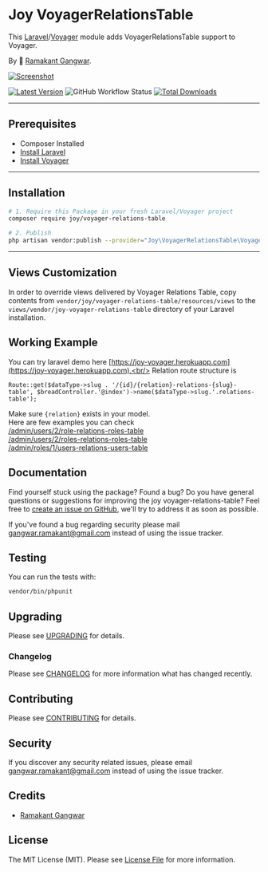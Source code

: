 # Joy VoyagerRelationsTable

This [Laravel](https://laravel.com/)/[Voyager](https://voyager.devdojo.com/) module adds VoyagerRelationsTable support to Voyager.

By 🐼 [Ramakant Gangwar](https://github.com/rxcod9).

[![Screenshot](https://raw.githubusercontent.com/rxcod9/joy-voyager-relations-table/main/cover.jpg)](https://joy-voyager.herokuapp.com)

[![Latest Version](https://img.shields.io/github/v/release/rxcod9/joy-voyager-relations-table?style=flat-square)](https://github.com/rxcod9/joy-voyager-relations-table/releases)
![GitHub Workflow Status](https://img.shields.io/github/workflow/status/rxcod9/joy-voyager-relations-table/run-tests?label=tests)
[![Total Downloads](https://img.shields.io/packagist/dt/joy/voyager-relations-table.svg?style=flat-square)](https://packagist.org/packages/joy/voyager-relations-table)

---

## Prerequisites

*   Composer Installed
*   [Install Laravel](https://laravel.com/docs/installation)
*   [Install Voyager](https://github.com/the-control-group/voyager)

---

## Installation

```bash
# 1. Require this Package in your fresh Laravel/Voyager project
composer require joy/voyager-relations-table

# 2. Publish
php artisan vendor:publish --provider="Joy\VoyagerRelationsTable\VoyagerRelationsTableServiceProvider" --force
```

---

<!-- ## Usage

Installation generates.

--- -->

## Views Customization

In order to override views delivered by Voyager Relations Table, copy contents from ``vendor/joy/voyager-relations-table/resources/views`` to the ``views/vendor/joy-voyager-relations-table`` directory of your Laravel installation.

## Working Example

You can try laravel demo here [https://joy-voyager.herokuapp.com](https://joy-voyager.herokuapp.com).<br/>
Relation route structure is 
```
Route::get($dataType->slug . '/{id}/{relation}-relations-{slug}-table', $breadController.'@index')->name($dataType->slug.'.relations-table');
```
Make sure `{relation}` exists in your model.<br/>
Here are few examples you can check<br/>
[/admin/users/2/role-relations-roles-table](https://joy-voyager.herokuapp.com/admin/users/2/role-relations-roles-table)<br/>
[/admin/users/2/roles-relations-roles-table](https://joy-voyager.herokuapp.com/admin/users/2/roles-relations-roles-table)<br/>
[/admin/roles/1/users-relations-users-table](https://joy-voyager.herokuapp.com/admin/roles/1/users-relations-users-table)

## Documentation

Find yourself stuck using the package? Found a bug? Do you have general questions or suggestions for improving the joy voyager-relations-table? Feel free to [create an issue on GitHub](https://github.com/rxcod9/joy-voyager-relations-table/issues), we'll try to address it as soon as possible.

If you've found a bug regarding security please mail [gangwar.ramakant@gmail.com](mailto:gangwar.ramakant@gmail.com) instead of using the issue tracker.

## Testing

You can run the tests with:

```bash
vendor/bin/phpunit
```

## Upgrading

Please see [UPGRADING](UPGRADING.md) for details.

### Changelog

Please see [CHANGELOG](CHANGELOG.md) for more information what has changed recently.

## Contributing

Please see [CONTRIBUTING](CONTRIBUTING.md) for details.

## Security

If you discover any security related issues, please email [gangwar.ramakant@gmail.com](mailto:gangwar.ramakant@gmail.com) instead of using the issue tracker.

## Credits

- [Ramakant Gangwar](https://github.com/rxcod9)

## License

The MIT License (MIT). Please see [License File](LICENSE.md) for more information.
